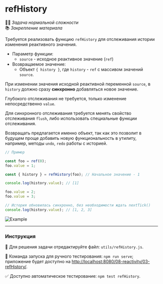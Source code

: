 # refHistory

👷🏻 _Задача нормальной сложности_\
📚 _Закрепление материала_

<!--start_statement-->

Требуется реализовать функцию `refHistory` для отслеживания истории изменения реактивного значения.

- Параметр функции:
  - `source` - исходное реактивное значение (`ref`)
- Возвращаемое значение:
  - Объект `{ history }`, где `history` - `ref` с массивом значений `source`.

При изменении значения исходной реактивной переменной `source`, в `history` должно сразу **синхронно** добавляться новое
значение.

Глубокого отслеживания не требуется, только изменение непосредственно `value`.

Для синхронного отслеживания требуется менять свойство отслеживания `flush`, либо использовать специальные функции
отслеживания.

Возвращать предлагается именно объект, так как это позволит в будущем проще добавить новую функциональность в утилиту,
например, методы `undo`, `redo` работы с историей.

```javascript
// Пример

const foo = ref(0);
foo.value = 1;

const { history } = refHistory(foo); // Начальное значение - 1

console.log(history.value); // [1]

foo.value = 2;
foo.value = 3;

// История обновилась синхронно, без необходимости ждать nextTick()
console.log(history.value); // [1, 2, 3]
```

<img src="https://i.imgur.com/SR8nk0l.gif" alt="Example" />

<!--end_statement-->

---

### Инструкция

📝 Для решения задачи отредактируйте файл: `utils/refHistory.js`.

🚀 Команда запуска для ручного тестирования: `npm run serve`;\
приложение будет доступно на [http://localhost:8080/08-reactivity/03-refHistory/](http://localhost:8080/08-reactivity/03-refHistory/).

✅ Доступно автоматическое тестирование: `npm test refHistory`.
